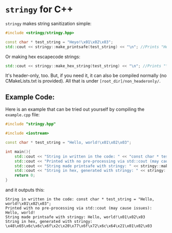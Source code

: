 # `stringy` for C++

`stringy` makes string sanitization simple:

```C++
#include <stringy/stringy.hpp>

const char * test_string = "Heyo!\x01\x02\x03";
std::cout << stringy::make_printsafe(test_string) << "\n"; //Prints "Heyo!\x01\x02\x03"
```

Or making hex escapecode strings:

```C++
std::cout << stringy::make_hex_string(test_string) << "\n"; //Prints "\x48\x65\x79\x6f\x21\x01\x02\x03"
```

It's header-only, too. But, if you need it, it can also be compiled normally (no CMakeLists.txt is provided). All that is under `[root_dir]/non_headeronly/`.

## Example Code:

Here is an example that can be tried out yourself by compiling the `example.cpp` file:

```C++
#include "stringy.hpp"

#include <iostream>

const char * test_string = "Hello, world!\x01\x02\x03";

int main(){
    std::cout << "String in written in the code: " << "const char * test_string = \"Hello, world!\\x01\\x02\\x03\";" << "\n";
    std::cout << "Printed with no pre-processing via std::cout (may cause issues): " << test_string << "\n";
    std::cout << "String made printsafe with stringy: " << stringy::make_printsafe(test_string) << "\n";
    std::cout << "String in hex, generated with stringy: " << stringy::make_hex_string(test_string) << "\n";
    return 0;
}
```

and it outputs this:

```
String in written in the code: const char * test_string = "Hello, world!\x01\x02\x03";
Printed with no pre-processing via std::cout (may cause issues): Hello, world!
String made printsafe with stringy: Hello, world!\x01\x02\x03
String in hex, generated with stringy: \x48\x65\x6c\x6c\x6f\x2c\x20\x77\x6f\x72\x6c\x64\x21\x01\x02\x03
```
